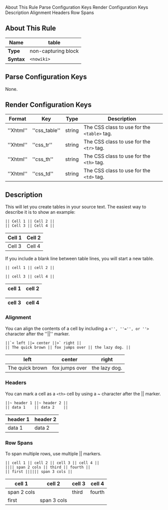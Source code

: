  About This Rule Parse Configuration Keys Render Configuration Keys Description Alignment Headers Row Spans
##  About This Rule

 | **Name**   | table               | 
 | --------   | -----               | 
 | **Type**   | non-capturing block | 
 | **Syntax** | `<nowiki>`            |  | `</nowiki>` at the beginning of a line, with `<nowiki>` |  | `</nowiki>` to separate cells, and `<nowiki>` |  | `</nowiki>` at the end of the line, with optional alignment character (`<'' for left, ''='' for center, ''>` for right) **or** a tilde to mark a header cell | 

##  Parse Configuration Keys

None.

##  Render Configuration Keys

 | **Format** | **Key**       | **Type** | **Description**                           | 
 | ---------- | -------       | -------- | ---------------                           | 
 | ''Xhtml''  | ''css_table'' | string   | The CSS class to use for the `<table>` tag. | 
 | ''Xhtml''  | ''css_tr''    | string   | The CSS class to use for the `<tr>` tag.    | 
 | ''Xhtml''  | ''css_th''    | string   | The CSS class to use for the `<th>` tag.    | 
 | ''Xhtml''  | ''css_td''    | string   | The CSS class to use for the `<td>` tag.    | 

##  Description

This will let you create tables in your source text.  The easiest way to describe it is to show an example:

	
	
	|| Cell 1 || Cell 2 ||
	|| Cell 3 || Cell 4 ||

 | Cell 1 | Cell 2 | 
 | ------ | ------ | 
 | Cell 3 | Cell 4 | 

If you include a blank line between table lines, you will start a new table.

	
	
	|| cell 1 || cell 2 ||
	
	|| cell 3 || cell 4 ||

 | cell 1 | cell 2 | 
 | ------ | ------ | 

 | cell 3 | cell 4 | 
 | ------ | ------ | 

###  Alignment

You can align the contents of a cell by including a `<'', ''='', or ''>` character after the ''||'' marker.

	
	
	||`< left ||= center ||>` right ||
	|| The quick brown || fox jumps over || the lazy dog. ||

 | left            | center         | right         | 
 | ----            | ------         | -----         | 
 | The quick brown | fox jumps over | the lazy dog. | 

###  Headers

You can mark a cell as a `<th>` cell by using a ~ character after the || marker.

	
	
	||~ header 1 ||~ header 2 ||
	|| data 1    || data 2    ||

 | header 1 | header 2 |
 | -------- | ----------
 | data 1   | data 2     | 

###  Row Spans

To span multiple rows, use multiple || markers.

	
	
	|| cell 1 || cell 2 || cell 3 || cell 4 ||
	|||| span 2 cols || third || fourth ||
	|| first |||||| span 3 cols ||

 | cell 1      | cell 2      | cell 3 | cell 4 | 
 | ------      | ------      | ------ | ------ | 
 | span 2 cols |             | third  | fourth | 
 | first       | span 3 cols |        |        | 

